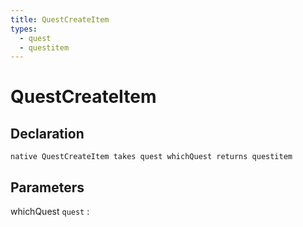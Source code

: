 ```yaml
---
title: QuestCreateItem
types:
  - quest
  - questitem
---
```


# QuestCreateItem

## Declaration

```jass
native QuestCreateItem takes quest whichQuest returns questitem
```

## Parameters
whichQuest `quest`
: 
